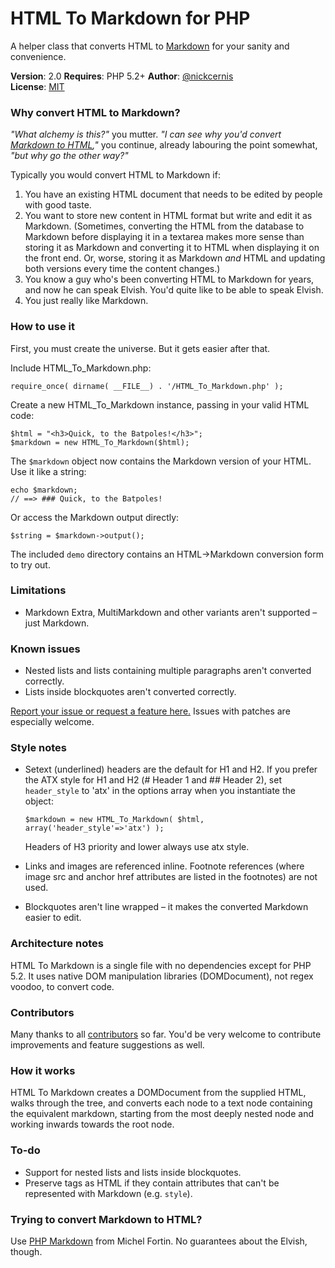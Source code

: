 HTML To Markdown for PHP
========================

A helper class that converts HTML to [Markdown](http://daringfireball.net/projects/markdown/) for your sanity and convenience.

**Version**: 2.0
**Requires**: PHP 5.2+
**Author**: [@nickcernis](http://twitter.com/nickcernis)   
**License**: [MIT](http://www.opensource.org/licenses/mit-license.php)  

### Why convert HTML to Markdown?
*"What alchemy is this?"* you mutter. *"I can see why you'd convert [Markdown to HTML](http://michelf.com/projects/php-markdown/),"* you continue, already labouring the point somewhat, *"but why go the other way?"*

Typically you would convert HTML to Markdown if:

1. You have an existing HTML document that needs to be edited by people with good taste.
2. You want to store new content in HTML format but write and edit it as Markdown. (Sometimes, converting the HTML from the database to Markdown before displaying it in a textarea makes more sense than storing it as Markdown and converting it to HTML when displaying it on the front end. Or, worse, storing it as Markdown *and* HTML and updating both versions every time the content changes.)
3. You know a guy who's been converting HTML to Markdown for years, and now he can speak Elvish. You'd quite like to be able to speak Elvish.
4. You just really like Markdown.

### How to use it
First, you must create the universe. But it gets easier after that.

Include HTML_To_Markdown.php:

    require_once( dirname( __FILE__) . '/HTML_To_Markdown.php' );

Create a new HTML_To_Markdown instance, passing in your valid HTML code:

    $html = "<h3>Quick, to the Batpoles!</h3>";
    $markdown = new HTML_To_Markdown($html);

The `$markdown` object now contains the Markdown version of your HTML. Use it like a string:

    echo $markdown;
    // ==> ### Quick, to the Batpoles!

Or access the Markdown output directly:

    $string = $markdown->output();

The included `demo` directory contains an HTML->Markdown conversion form to try out.

### Limitations

- Markdown Extra, MultiMarkdown and other variants aren't supported – just Markdown.

### Known issues

- Nested lists and lists containing multiple paragraphs aren't converted correctly.
- Lists inside blockquotes aren't converted correctly.

[Report your issue or request a feature here.](https://github.com/nickcernis/html2markdown/issues/new) Issues with patches are especially welcome.

### Style notes

- Setext (underlined) headers are the default for H1 and H2. If you prefer the ATX style for H1 and H2 (# Header 1 and ## Header 2), set `header_style` to 'atx' in the options array when you instantiate the object:

    `$markdown = new HTML_To_Markdown( $html, array('header_style'=>'atx') );`

     Headers of H3 priority and lower always use atx style.

- Links and images are referenced inline. Footnote references (where image src and anchor href attributes are listed in the footnotes) are not used. 
- Blockquotes aren't line wrapped – it makes the converted Markdown easier to edit.

### Architecture notes
HTML To Markdown is a single file with no dependencies except for PHP 5.2. It uses native DOM manipulation libraries (DOMDocument), not regex voodoo, to convert code.

### Contributors

Many thanks to all [contributors](https://github.com/nickcernis/html2markdown/graphs/contributors) so far. You'd be very welcome to contribute improvements and feature suggestions as well.

### How it works
HTML To Markdown creates a DOMDocument from the supplied HTML, walks through the tree, and converts each node to a text node containing the equivalent markdown, starting from the most deeply nested node and working inwards towards the root node.

### To-do
- Support for nested lists and lists inside blockquotes.
- Preserve tags as HTML if they contain attributes that can't be represented with Markdown (e.g. `style`).

### Trying to convert Markdown to HTML?

Use [PHP Markdown](http://michelf.com/projects/php-markdown/) from Michel Fortin. No guarantees about the Elvish, though.

